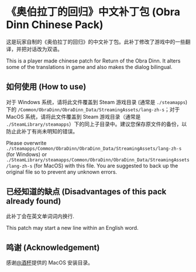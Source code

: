 # 《奥伯拉丁的回归》中文补丁包 (Obra Dinn Chinese Pack)

这是玩家自制的《奥伯拉丁的回归》的中文补丁包。此补丁修改了游戏中的一些翻译，并把对话改为双语。

This is a player made chinese patch for Return of the Obra Dinn. It alters some of the translations in game and also makes the dialog bilingual.

## 如何使用 (How to use)

对于 Windows 系统，请将此文件覆盖到 Steam 游戏目录 (通常是 `./steamapps`) 下的 `/Common/ObraDinn/ObraDinn_Data/StreamingAssets/lang-zh-s`；对于 MacOS 系统，请将此文件覆盖到 Steam 游戏目录（通常是 `./SteamLibrary/steamapps`）下的同上子目录中。建议您保存原文件的备份，以防止此补丁有尚未明知的错误。

Please overwrite `./steamapps/Common/ObraDinn/ObraDinn_Data/StreamingAssets/lang-zh-s` (for Windows) or `./SteamLibrary/steamapps/Common/ObraDinn/ObraDinn_Data/StreamingAssets/lang-zh-s` (for MacOS) with this file. You are suggested to back up the original file so to prevent any unknown errors.

## 已经知道的缺点 (Disadvantages of this pack already found)

此补丁会在英文单词词内换行. 

This patch may start a new line within an English word.

## 鸣谢 (Acknowledgement)

感谢[@酒杯](https://www.xiaohongshu.com/user/profile/649425280000000012034d14)提供的 MacOS 安装目录。
